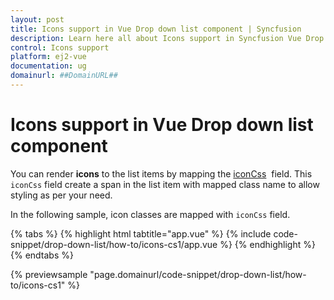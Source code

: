 ```yaml
---
layout: post
title: Icons support in Vue Drop down list component | Syncfusion
description: Learn here all about Icons support in Syncfusion Vue Drop down list component of Syncfusion Essential JS 2 and more.
control: Icons support 
platform: ej2-vue
documentation: ug
domainurl: ##DomainURL##
---
```


# Icons support in Vue Drop down list component

You can render **icons** to the list items by mapping the [iconCss](https://ej2.syncfusion.com/vue/documentation/api/drop-down-list/#fields) &nbsp;field. This `iconCss` field create a span in the list item with mapped class name to allow styling as per your need.

In the following sample, icon classes are mapped with `iconCss` field.

{% tabs %}
{% highlight html tabtitle="app.vue" %}
{% include code-snippet/drop-down-list/how-to/icons-cs1/app.vue %}
{% endhighlight %}
{% endtabs %}
        
{% previewsample "page.domainurl/code-snippet/drop-down-list/how-to/icons-cs1" %}